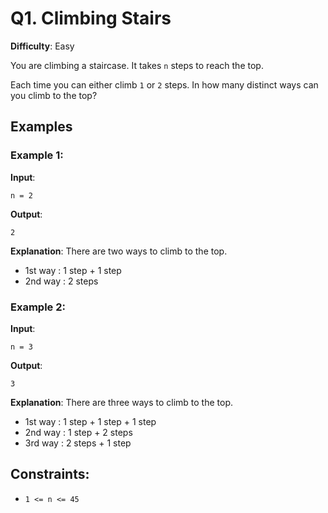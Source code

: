 # Q1. Climbing Stairs

**Difficulty**: Easy

You are climbing a staircase. It takes `n` steps to reach the top.

Each time you can either climb `1` or `2` steps. In how many distinct ways can you climb to the top?


## Examples

### Example 1:

**Input**:
```
n = 2
```

**Output**:
```
2
```

**Explanation**:
There are two ways to climb to the top.
- 1st way : 1 step + 1 step
- 2nd way : 2 steps

### Example 2:

**Input**:
```
n = 3
```

**Output**:
```
3
```

**Explanation**:
There are three ways to climb to the top.
- 1st way : 1 step + 1 step + 1 step
- 2nd way : 1 step + 2 steps
- 3rd way : 2 steps + 1 step


## Constraints:

- `1 <= n <= 45`


